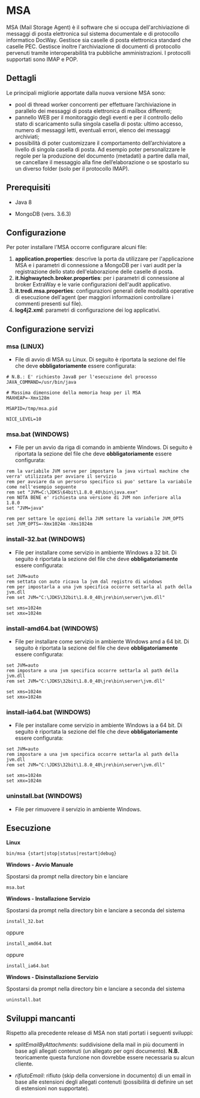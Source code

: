 # MSA

MSA (Mail Storage Agent) è il software che si occupa dell'archiviazione di messaggi di posta elettronica sul sistema 
documentale e di protocollo informatico DocWay. Gestisce sia caselle di posta elettronica standard che caselle PEC. 
Gestisce inoltre l'archiviazione di documenti di protocollo pervenuti tramite interoperabilità tra pubbliche 
amministrazioni. I protocolli supportati sono IMAP e POP.

## Dettagli

Le principali migliorie apportate dalla nuova versione MSA sono:

* pool di thread worker concorrenti per effettuare l’archiviazione in parallelo dei messaggi di posta elettronica 
di mailbox differenti;
* pannello WEB per il monitoraggio degli eventi e per il controllo dello stato di scaricamento sulla singola 
casella di posta: ultimo accesso, numero di messaggi letti, eventuali errori, elenco dei messaggi archiviati;
* possibilità di poter customizzare il comportamento dell’archiviatore a livello di singola casella di posta. 
Ad esempio poter personalizzare le regole per la  produzione del documento (metadati) a partire dalla mail, se 
cancellare il messaggio alla fine dell’elaborazione o se spostarlo su un diverso folder (solo per il protocollo IMAP).

## Prerequisiti

* Java 8

* MongoDB (vers. 3.6.3)

## Configurazione

Per poter installare l'MSA occorre configurare alcuni file:

1. **application.properties**: descrive la porta da utilizzare per l'applicazione MSA e i parametri di connessione a
MongoDB per i vari audit per la registrazione dello stato dell'elaborazione delle caselle di posta.
2. **it.highwaytech.broker.properties**: per i parametri di connessione al broker ExtraWay e le varie configurazioni
dell'audit applicativo.
3. **it.tredi.msa.properties**: configurazioni generali delle modalità operative di esecuzione dell'agent (per maggiori
informazioni controllare i commenti presenti sul file).
4. **log4j2.xml**: parametri di configurazione dei log applicativi.

## Configurazione servizi

### msa (LINUX)

- File di avvio di MSA su Linux.  Di seguito è riportata la sezione del file che deve **obbligatoriamente** essere 
configurata:

```
# N.B.: E' richiesto Java8 per l'esecuzione del processo
JAVA_COMMAND=/usr/bin/java

# Massima dimensione della memoria heap per il MSA
MAXHEAP=-Xmx128m

MSAPID=/tmp/msa.pid

NICE_LEVEL=10
```

### msa.bat (WINDOWS)

- File per un avvio da riga di comando in ambiente Windows. Di seguito è riportata la sezione del file che deve 
**obbligatoriamente** essere configurata:

```
rem la variabile JVM serve per impostare la java virtual machine che verra' utilizzata per avviare il servizio
rem per avviare da un persorso specifico si puo' settare la variabile come nell'esempio seguente
rem set "JVM=C:\JDKS\64bit\1.8.0_40\bin\java.exe"
rem NOTA BENE e' richiesta una versione di JVM non inferiore alla 1.8.0
set "JVM=java"

rem per settare le opzioni della JVM settare la variabile JVM_OPTS
set JVM_OPTS=-Xmx1024m -Xms1024m
```

### install-32.bat (WINDOWS)

- File per installare come servizio in ambiente Windows a 32 bit. Di seguito è riportata la sezione del file che deve 
**obbligatoriamente** essere configurata:

```
set JVM=auto
rem settata con auto ricava la jvm dal registro di windows
rem per impostarla a una jvm specifica occorre settarla al path della jvm.dll
rem set JVM="C:\JDKS\32bit\1.8.0_40\jre\bin\server\jvm.dll"

set xms=1024m
set xmx=1024m
```

### install-amd64.bat (WINDOWS)

- File per installare come servizio in ambiente Windows amd a 64 bit. Di seguito è riportata la sezione del file che deve 
**obbligatoriamente** essere configurata:

```
set JVM=auto
rem impostare a una jvm specifica occorre settarla al path della jvm.dll
rem set JVM="C:\JDKS\32bit\1.8.0_40\jre\bin\server\jvm.dll"

set xms=1024m
set xmx=1024m
```

### install-ia64.bat (WINDOWS)

- File per installare come servizio in ambiente Windows ia a 64 bit. Di seguito è riportata la sezione del file che deve 
**obbligatoriamente** essere configurata:

```
set JVM=auto
rem impostare a una jvm specifica occorre settarla al path della jvm.dll
rem set JVM="C:\JDKS\32bit\1.8.0_40\jre\bin\server\jvm.dll"

set xms=1024m
set xmx=1024m
```

### uninstall.bat (WINDOWS)

- File per rimuovere il servizio in ambiente Windows.


## Esecuzione

**Linux**

```
bin/msa {start|stop|status|restart|debug}
```

**Windows - Avvio Manuale**

Spostarsi da prompt nella directory bin e lanciare

```
msa.bat
```

**Windows - Installazione Servizio**

Spostarsi da prompt nella directory bin e lanciare a seconda del sistema

```
install_32.bat
```
oppure

```
install_amd64.bat
```
oppure

```
install_ia64.bat
```

**Windows - Disinstallazione Servizio**

Spostarsi da prompt nella directory bin e lanciare a seconda del sistema

```
uninstall.bat
```

## Sviluppi mancanti

Rispetto alla precedente release di MSA non stati portati i seguenti sviluppi:

* _splitEmailByAttachments_: suddivisione della mail in più documenti in base agli allegati contenuti (un allegato per ogni
documento). **N.B.** teoricamente questa funzione non dovrebbe essere necessaria su alcun cliente.

* _rifiutoEmail_: rifiuto (skip della conversione in documento) di un email in base alle estensioni degli
allegati contenuti (possibilità di definire un set di estensioni non supportate).
